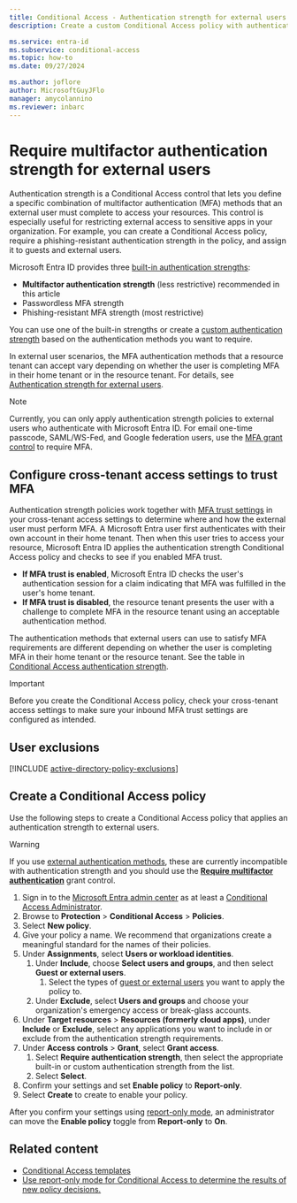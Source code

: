 ```yaml
---
title: Conditional Access - Authentication strength for external users
description: Create a custom Conditional Access policy with authentication strength to require specific multifactor authentication (MFA) methods for external users.

ms.service: entra-id
ms.subservice: conditional-access
ms.topic: how-to
ms.date: 09/27/2024

ms.author: joflore
author: MicrosoftGuyJFlo
manager: amycolannino
ms.reviewer: inbarc
---
```

# Require multifactor authentication strength for external users

Authentication strength is a Conditional Access control that lets you define a specific combination of multifactor authentication (MFA) methods that an external user must complete to access your resources. This control is especially useful for restricting external access to sensitive apps in your organization. For example, you can create a Conditional Access policy, require a phishing-resistant authentication strength in the policy, and assign it to guests and external users.

Microsoft Entra ID provides three [built-in authentication strengths](/entra/identity/authentication/concept-authentication-strengths):

- **Multifactor authentication strength** (less restrictive) recommended in this article
- Passwordless MFA strength
- Phishing-resistant MFA strength (most restrictive)

You can use one of the built-in strengths or create a [custom authentication strength](/entra/identity/authentication/concept-authentication-strength-advanced-options) based on the authentication methods you want to require.

In external user scenarios, the MFA authentication methods that a resource tenant can accept vary depending on whether the user is completing MFA in their home tenant or in the resource tenant. For details, see [Authentication strength for external users](/entra/identity/authentication/concept-authentication-strength-external-users).

> [!NOTE]
> Currently, you can only apply authentication strength policies to external users who authenticate with Microsoft Entra ID. For email one-time passcode, SAML/WS-Fed, and Google federation users, use the [MFA grant control](concept-conditional-access-grant.md#require-multifactor-authentication) to require MFA.

## Configure cross-tenant access settings to trust MFA

Authentication strength policies work together with [MFA trust settings](~/external-id/cross-tenant-access-settings-b2b-collaboration.yml#to-change-inbound-trust-settings-for-mfa-and-device-claims) in your cross-tenant access settings to determine where and how the external user must perform MFA. A Microsoft Entra user first authenticates with their own account in their home tenant. Then when this user tries to access your resource, Microsoft Entra ID applies the authentication strength Conditional Access policy and checks to see if you enabled MFA trust.

- **If MFA trust is enabled**, Microsoft Entra ID checks the user's authentication session for a claim indicating that MFA was fulfilled in the user's home tenant.
- **If MFA trust is disabled**, the resource tenant presents the user with a challenge to complete MFA in the resource tenant using an acceptable authentication method.

The authentication methods that external users can use to satisfy MFA requirements are different depending on whether the user is completing MFA in their home tenant or the resource tenant. See the table in [Conditional Access authentication strength](https://aka.ms/b2b-auth-strengths).

> [!IMPORTANT]
> Before you create the Conditional Access policy, check your cross-tenant access settings to make sure your inbound MFA trust settings are configured as intended.

## User exclusions
[!INCLUDE [active-directory-policy-exclusions](~/includes/entra-policy-exclude-user.md)]

## Create a Conditional Access policy

Use the following steps to create a Conditional Access policy that applies an authentication strength to external users.

> [!WARNING]
> If you use [external authentication methods](/entra/identity/authentication/how-to-authentication-external-method-manage), these are currently incompatible with authentication strength and you should use the **[Require multifactor authentication](concept-conditional-access-grant.md#require-multifactor-authentication)** grant control.

1. Sign in to the [Microsoft Entra admin center](https://entra.microsoft.com) as at least a [Conditional Access Administrator](../role-based-access-control/permissions-reference.md#conditional-access-administrator).
1. Browse to **Protection** > **Conditional Access** > **Policies**.
1. Select **New policy**.
1. Give your policy a name. We recommend that organizations create a meaningful standard for the names of their policies.
1. Under **Assignments**, select **Users or workload identities**.
   1. Under **Include**, choose **Select users and groups**, and then select **Guest or external users**.
      1. Select the types of [guest or external users](~/external-id/authentication-conditional-access.md#assigning-conditional-access-policies-to-external-user-types) you want to apply the policy to.
   1. Under **Exclude**, select **Users and groups** and choose your organization's emergency access or break-glass accounts.
1. Under **Target resources** > **Resources (formerly cloud apps)**, under **Include** or **Exclude**, select any applications you want to include in or exclude from the authentication strength requirements.
1. Under **Access controls** > **Grant**, select **Grant access**.
   1. Select **Require authentication strength**, then select the appropriate built-in or custom authentication strength from the list.
   1. Select **Select**.
1. Confirm your settings and set **Enable policy** to **Report-only**.
1. Select **Create** to create to enable your policy.

After you confirm your settings using [report-only mode](howto-conditional-access-insights-reporting.md), an administrator can move the **Enable policy** toggle from **Report-only** to **On**.

## Related content

- [Conditional Access templates](concept-conditional-access-policy-common.md)
- [Use report-only mode for Conditional Access to determine the results of new policy decisions.](concept-conditional-access-report-only.md)
